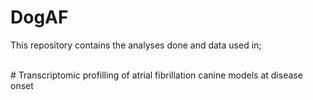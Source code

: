 # DogAF

This repository contains the analyses done and data used in;

<br>
# Transcriptomic profilling of atrial fibrillation canine models at disease onset
<br>
